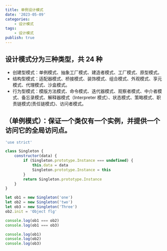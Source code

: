 ```yaml
---
title: 单例设计模式
date: '2023-05-09'
categories:
    - 设计模式
tags:
    - 设计模式
publish: true
---
```


## 设计模式分为三种类型，共 24 种

-   创建型模式：单例模式、抽象工厂模式、建造者模式、工厂模式、原型模式。
-   结构型模式：适配器模式、桥接模式、装饰模式、组合模式、外观模式、享元模式、代理模式、沙盒模式。
-   行为型模式：模版方法模式、命令模式、迭代器模式、观察者模式、中介者模式、备忘录模式、解释器模式（Interpreter 模式）、状态模式、策略模式、职责链模式(责任链模式)、访问者模式。

## （单例模式）：保证一个类仅有一个实例，并提供一个访问它的全局访问点。

```js
'use strict'

class Singleton {
    constructor(data) {
        if (Singleton.prototype.Instance === undefined) {
            this.data = data
            Singleton.prototype.Instance = this
        }
        return Singleton.prototype.Instance
    }
}

let ob1 = new Singleton('one')
let ob2 = new Singleton('two')
let ob3 = new Singleton('Three')
ob2.init = 'Object flg'

console.log(ob1 === ob2)
console.log(ob1 === ob3)

console.log(ob1)
console.log(ob2)
console.log(ob3)
```
